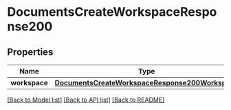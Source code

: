 # DocumentsCreateWorkspaceResponse200

## Properties
Name | Type | Description | Notes
------------ | ------------- | ------------- | -------------
**workspace** | [**DocumentsCreateWorkspaceResponse200Workspace**](DocumentsCreateWorkspaceResponse200Workspace.md) |  | [optional] 

[[Back to Model list]](../README.md#documentation-for-models) [[Back to API list]](../README.md#documentation-for-api-endpoints) [[Back to README]](../README.md)


